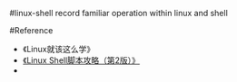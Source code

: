 #linux-shell
record familiar operation within linux and shell

#Reference
- 《Linux就该这么学》
- [《Linux Shell脚本攻略（第2版）》](https://book.douban.com/subject/25791952/)
- 
